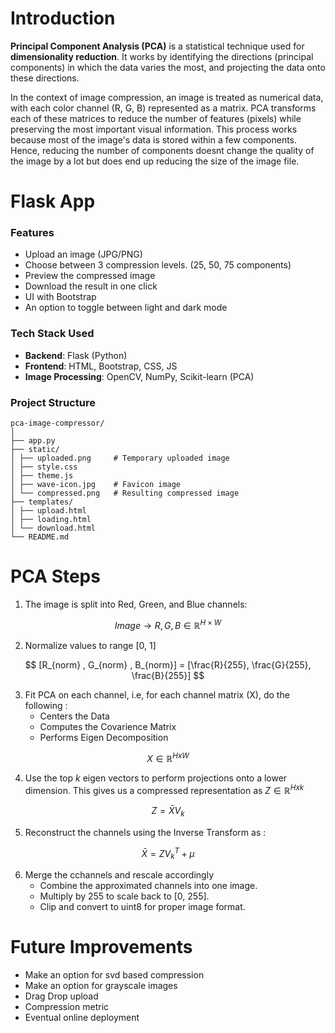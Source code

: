 # **Introduction**

**Principal Component Analysis (PCA)** is a statistical technique used for **dimensionality reduction**. It works by identifying the directions (principal components) in which the data varies the most, and projecting the data onto these directions.

In the context of image compression, an image is treated as numerical data, with each color channel (R, G, B) represented as a matrix. PCA transforms each of these matrices to reduce the number of features (pixels) while preserving the most important visual information. This process works because most of the image's data is stored within a few components. Hence, reducing the number of components doesnt change the quality of the image by a lot but does end up reducing the size of the image file. 


# **Flask App**

### Features

-  Upload an image (JPG/PNG)
-  Choose between 3 compression levels. (25, 50, 75 components)
-  Preview the compressed image
-  Download the result in one click
-  UI with Bootstrap
-  An option to toggle between light and dark mode


### Tech Stack Used

- **Backend**: Flask (Python)
- **Frontend**: HTML, Bootstrap, CSS, JS
- **Image Processing**: OpenCV, NumPy, Scikit-learn (PCA)


### Project Structure

```
pca-image-compressor/
│
├── app.py             
├── static/
│ ├── uploaded.png     # Temporary uploaded image
│ ├── style.css
│ ├── theme.js         
│ ├── wave-icon.jpg    # Favicon image
│ └── compressed.png   # Resulting compressed image
├── templates/
│ ├── upload.html
│ ├── loading.html
│ └── download.html    
└── README.md
```

























# **PCA Steps**

1. The image is split into Red, Green, and Blue channels:

$$Image → R,G,B ∈ ℝ ^{H×W}$$

2. Normalize values to range [0, 1]

$$ [R_{norm} ,  G_{norm} , B_{norm}] = [\frac{R}{255}, \frac{G}{255}, \frac{B}{255}] $$

3. Fit PCA on each channel, i.e, for each channel matrix (X), do the following :
   - Centers the Data
   - Computes the Covarience Matrix
   - Performs Eigen Decomposition
  
$$X ∈ ℝ^{H x W}$$

4. Use the top $k$ eigen vectors to perform projections onto a lower dimension. This gives us a compressed representation as $Z ∈ ℝ ^{H x k}$

$$
Z = \bar{X} V_k 
$$
  

5. Reconstruct the channels using the Inverse Transform as :

$$ \bar{X} = ZV_k^{T} + \mu$$

6. Merge the cchannels and rescale accordingly
   - Combine the approximated channels into one image.
   - Multiply by 255 to scale back to [0, 255].
   - Clip and convert to uint8 for proper image format.


















# **Future Improvements**
- Make an option for svd based compression
- Make an option for grayscale images
- Drag Drop upload
- Compression metric
- Eventual online deployment
  
